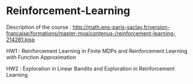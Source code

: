 # Reinforcement-Learning

Description of the course : http://math.ens-paris-saclay.fr/version-francaise/formations/master-mva/contenus-/reinforcement-learning-214281.kjsp

HW1 : Reinforcement Learning in Finite MDPs and Reinforcement Learning with Function Approximation

HW2 : Exploration in Linear Bandits and Exploration in Reinforcement Learning
